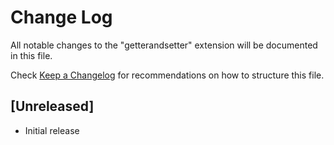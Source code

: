 # Change Log

All notable changes to the "getterandsetter" extension will be documented in this file.

Check [Keep a Changelog](http://keepachangelog.com/) for recommendations on how to structure this file.

## [Unreleased]

- Initial release